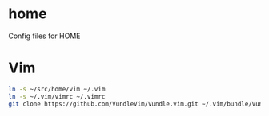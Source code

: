 home
====

Config files for HOME

# Vim
```bash
ln -s ~/src/home/vim ~/.vim
ln -s ~/.vim/vimrc ~/.vimrc
git clone https://github.com/VundleVim/Vundle.vim.git ~/.vim/bundle/Vundle.vim
```
